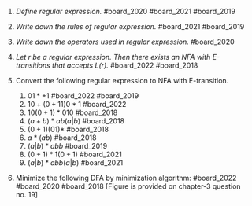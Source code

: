  1. *Define regular expression.* #board_2020 #board_2021 #board_2019  
2. *Write down the rules of regular expression.* #board_2021 #board_2019 
3. *Write down the operators used in regular expression.* #board_2020 
4. *Let r be a regular expression. Then there exists an NFA with E-transitions that accepts L(r).* #board_2022 #board_2018 
5. Convert the following regular expression to NFA with E-transition. 
	1. $01*+1$ #board_2022 #board_2019 
	2. $10+(0+11)0*1$ #board_2022 
	3. $10(0+1)*010$ #board_2018 
	4. $(a+b)*ab(a|b)$ #board_2018 
	5. $(0+1)(01)*$ #board_2018 
	6. $a*(ab)$ #board_2018 
	7. $(a|b)*abb$ #board_2019 
	8. $(0+1)*1(0+1)$ #board_2021 
	9. $(a|b)*abb(a|b)$ #board_2021 

7. Minimize the following DFA by minimization algorithm: #board_2022 #board_2020 #board_2018  [Figure is provided on chapter-3 question no. 19]
